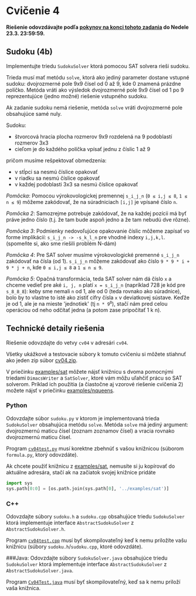 Cvičenie 4
==========

**Riešenie odovzdávajte podľa
[pokynov na konci tohoto zadania](#technické-detaily-riešenia)
do Nedele 23.3.  23:59:59.**

## Sudoku (4b)

Implementujte triedu `SudokuSolver` ktorá pomocou SAT solvera rieši sudoku.

Trieda musí mať metódu `solve`, ktorá ako jediný parameter dostane vstupné sudoku:
dvojrozmerné pole 9x9 čísel od 0 až 9, kde 0 znamená prázdne políčko. Metóda vráti ako výsledok
dvojrozmerné pole 9x9 čísel od 1 po 9 reprezentujúce (jedno možné) riešenie vstupného sudoku.

Ak zadanie sudoku nemá riešenie, metóda `solve` vráti dvojrozmerné pole obsahujúce samé nuly.

Sudoku:

* štvorcová hracia plocha rozmerov 9x9 rozdelená na 9 podoblastí rozmerov 3x3
* cieľom je do každého políčka vpísať jednu z číslic 1 až 9

pričom musíme rešpektovať obmedzenia:

* v stĺpci sa nesmú číslice opakovať
* v riadku sa nesmú číslice opakovať
* v každej podoblasti 3x3 sa nesmú číslice opakovať

*Pomôcka*: Pomocou výrokovologickej premennej <code>s\_i\_j\_n</code> (<code>0
&le; i,j &le; 8</code>, <code>1 &le; n &le; 9</code>) môžeme zakódovať, že na
súradniciach <code>[i,j]</code> je vpísané číslo <code>n</code>.

*Pomôcka 2*: Samozrejme potrebuje zakódovať, že na každej pozícii má byť práve
jedno číslo (t.j. že tam bude aspoň jedno a že tam nebudú dve rôzne).

*Pomôcka 3*: Podmienky nedovoľujúce opakovanie číslic môžeme zapísať vo forme
implikácií: <code>s\_i\_j\_n -> -s\_k\_l\_n</code> pre vhodné indexy
<code>i,j,k,l</code>.  (spomeňte si, ako sme riešili problém N-dám)


*Pomôcka 4*: Pre SAT solver musíme výrokovologické premenné <code>s\_i\_j\_n</code>
zakódovať na čísla (od 1). <code>s\_i\_j\_n</code> môžeme zakódovať ako číslo
<code>9 * 9 * i + 9 * j + n</code>, kde <code>0 &le; i,j &le; 8</code> a
<code>1 &le; n &le; 9</code>.

*Pomôcka 5*: Opačná transformácia, teda SAT solver nám dá číslo <code>x</code>
a chceme vedieť pre aké <code>i, j, n</code> platí <code>x = s\_i\_j\_n</code>
(napríklad 728 je kód pre <code>s\_8\_8\_8</code>): keby sme nemali <code>n</code>
od 1, ale od 0 (teda rovnako ako súradnice), bolo by to vlastne to isté ako
zistiť cifry čísla <code>x</code> v deviatkovej sústave. Keďže <n> je od 1, ale
je na mieste 'jednotiek' (tj <code>n * 9<sup>0</sup></code>), stačí nám pred
celou operáciou od neho odčítať jedna (a potom zase pripočítať 1 k n).



## Technické detaily riešenia

Riešenie odovzdajte do vetvy `cv04` v adresári `cv04`.

Všetky ukážkové a testovacie súbory k tomuto cvičeniu si môžete stiahnuť
ako jeden zip súbor
[cv04.zip](https://github.com/FMFI-UK-1-AIN-411-2014/udvl/archive/cv04.zip).

V priečinku [examples/sat](../examples/sat) môžete nájsť knižnicu s dvoma
pomocnými triedami `DimacsWriter` a `SatSolver`, ktoré vám môžu uľahčiť prácu
so SAT solverom. Príklad ich použitia (a čiastočne aj vzorové riešenie cvičenia
2) možete nájsť v priečinku [examples/nqueens](../examples/nqueens/).

### Python
Odovzdajte súbor `sudoku.py` v ktorom je implementovaná trieda `SudokuSolver`
obsahujúca metódu `solve`. Metóda `solve` má jediný argument: dvojrozmernú
maticu čísel (zoznam zoznamov čísel) a vracia rovnako dvojrozmernú maticu
čísel.

Program [`cv04test.py`](cv04test.py) musí korektne zbehnúť s vašou knižnicou
(súborom `formula.py`, ktorý odovzdáte).

Ak chcete použiť knižnicu z [examples/sat](../examples/sat), nemusíte si ju
kopírovať do aktuálne adresára, stačí ak na začiatok svojej knižnice pridáte
```python
import sys
sys.path[0:0] = [os.path.join(sys.path[0], '../examples/sat')]
```

### C++
Odovzdajte súbory `sudoku.h` a `sudoku.cpp` obsahujúce triedu `SudokuSolver`
ktorá implementuje interface `AbstractSudokuSolver` z `AbstractSudokuSolver.h`.

Program [`cv04test.cpp`](cv04test.cpp) musí byť skompilovateľný keď k nemu
priložíte vašu knižnicu (súbory `sudoku.h`/`sudoku.cpp`, ktoré odovzdáte).

###Java:
Odovzdajte súbory `SudokuSolver.java` obsahujúce triedu `SudokuSolver` ktorá
implementuje interface `AbstractSudokuSolver` z `AbstractSudokuSolver.java`.

Program [`Cv04Test.java`](Cv04Test.java) musí byť skompilovateľný, keď sa k
nemu priloží vaša knižnica.
